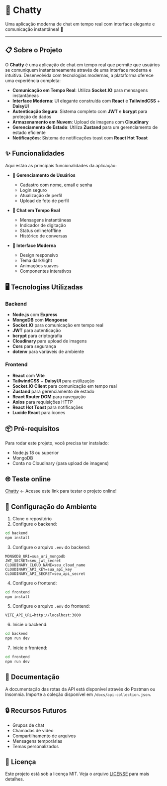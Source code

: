 # 💬 Chatty

Uma aplicação moderna de chat em tempo real com interface elegante e comunicação instantânea! 🚀

---

## 📋 Sobre o Projeto

O **Chatty** é uma aplicação de chat em tempo real que permite que usuários se comuniquem instantaneamente através de uma interface moderna e intuitiva. Desenvolvida com tecnologias modernas, a plataforma oferece uma experiência completa:

- **Comunicação em Tempo Real**: Utiliza **Socket.IO** para mensagens instantâneas
- **Interface Moderna**: UI elegante construída com **React** e **TailwindCSS** + **DaisyUI**
- **Autenticação Segura**: Sistema completo com **JWT** e **bcrypt** para proteção de dados
- **Armazenamento em Nuvem**: Upload de imagens com **Cloudinary**
- **Gerenciamento de Estado**: Utiliza **Zustand** para um gerenciamento de estado eficiente
- **Notificações**: Sistema de notificações toast com **React Hot Toast**

## ✨ Funcionalidades

Aqui estão as principais funcionalidades da aplicação:

- **👤 Gerenciamento de Usuários**

  - Cadastro com nome, email e senha
  - Login seguro
  - Atualização de perfil
  - Upload de foto de perfil

- **💬 Chat em Tempo Real**

  - Mensagens instantâneas
  - Indicador de digitação
  - Status online/offline
  - Histórico de conversas

- **🎨 Interface Moderna**
  - Design responsivo
  - Tema dark/light
  - Animações suaves
  - Componentes interativos

## 🖥️ Tecnologias Utilizadas

### Backend

- **Node.js** com **Express**
- **MongoDB** com **Mongoose**
- **Socket.IO** para comunicação em tempo real
- **JWT** para autenticação
- **bcrypt** para criptografia
- **Cloudinary** para upload de imagens
- **Cors** para segurança
- **dotenv** para variáveis de ambiente

### Frontend

- **React** com **Vite**
- **TailwindCSS** + **DaisyUI** para estilização
- **Socket.IO Client** para comunicação em tempo real
- **Zustand** para gerenciamento de estado
- **React Router DOM** para navegação
- **Axios** para requisições HTTP
- **React Hot Toast** para notificações
- **Lucide React** para ícones

## 📦 Pré-requisitos

Para rodar este projeto, você precisa ter instalado:

- Node.js 18 ou superior
- MongoDB
- Conta no Cloudinary (para upload de imagens)

## 🌐 Teste online

[Chatty](https://chatty-xn1p.onrender.com/) <- Acesse este link para testar o projeto online!

## 🚀 Configuração do Ambiente

1. Clone o repositório
2. Configure o backend:

```bash
cd backend
npm install
```

3. Configure o arquivo `.env` do backend:

```env
MONGODB_URI=sua_uri_mongodb
JWT_SECRET=seu_jwt_secret
CLOUDINARY_CLOUD_NAME=seu_cloud_name
CLOUDINARY_API_KEY=sua_api_key
CLOUDINARY_API_SECRET=seu_api_secret
```

4. Configure o frontend:

```bash
cd frontend
npm install
```

5. Configure o arquivo `.env` do frontend:

```env
VITE_API_URL=http://localhost:3000
```

6. Inicie o backend:

```bash
cd backend
npm run dev
```

7. Inicie o frontend:

```bash
cd frontend
npm run dev
```

## 📝 Documentação

A documentação das rotas da API está disponível através do Postman ou Insomnia. Importe a coleção disponível em `/docs/api-collection.json`.

## 🔒 Recursos Futuros

- Grupos de chat
- Chamadas de vídeo
- Compartilhamento de arquivos
- Mensagens temporárias
- Temas personalizados

## 📄 Licença

Este projeto está sob a licença MIT. Veja o arquivo [LICENSE](LICENSE) para mais detalhes.
